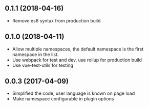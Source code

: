 <a name="0.1.1"></a>
## 0.1.1 (2018-04-16)
* Remove es6 syntax from production build 


<a name="0.1.0"></a>
## 0.1.0 (2018-04-11)
* Allow multiple namespaces, the default namespace is the first namespace in the list.
* Use webpack for test and dev, use rollup for production build
* Use vue-test-utils for testing


<a name="0.0.3"></a>
## 0.0.3 (2017-04-09)
* Simplified the code, user language is known on page load
* Make namespace configurable in plugin options
